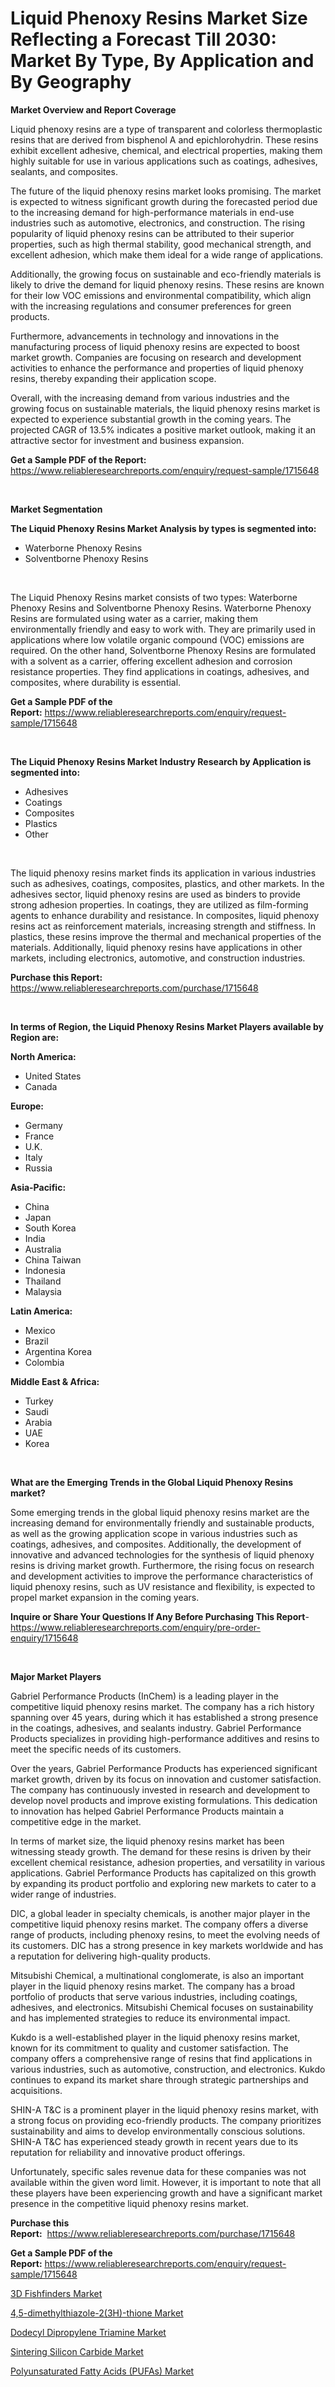 <p><h1>Liquid Phenoxy Resins Market Size Reflecting a Forecast Till 2030: Market By Type, By Application and By Geography</h1></p><p><strong>Market Overview and Report Coverage</strong></p>
<p><p>Liquid phenoxy resins are a type of transparent and colorless thermoplastic resins that are derived from bisphenol A and epichlorohydrin. These resins exhibit excellent adhesive, chemical, and electrical properties, making them highly suitable for use in various applications such as coatings, adhesives, sealants, and composites.</p><p>The future of the liquid phenoxy resins market looks promising. The market is expected to witness significant growth during the forecasted period due to the increasing demand for high-performance materials in end-use industries such as automotive, electronics, and construction. The rising popularity of liquid phenoxy resins can be attributed to their superior properties, such as high thermal stability, good mechanical strength, and excellent adhesion, which make them ideal for a wide range of applications.</p><p>Additionally, the growing focus on sustainable and eco-friendly materials is likely to drive the demand for liquid phenoxy resins. These resins are known for their low VOC emissions and environmental compatibility, which align with the increasing regulations and consumer preferences for green products.</p><p>Furthermore, advancements in technology and innovations in the manufacturing process of liquid phenoxy resins are expected to boost market growth. Companies are focusing on research and development activities to enhance the performance and properties of liquid phenoxy resins, thereby expanding their application scope.</p><p>Overall, with the increasing demand from various industries and the growing focus on sustainable materials, the liquid phenoxy resins market is expected to experience substantial growth in the coming years. The projected CAGR of 13.5% indicates a positive market outlook, making it an attractive sector for investment and business expansion.</p></p>
<p><strong>Get a Sample PDF of the Report:</strong> <a href="https://www.reliableresearchreports.com/enquiry/request-sample/1715648">https://www.reliableresearchreports.com/enquiry/request-sample/1715648</a></p>
<p>&nbsp;</p>
<p><strong>Market Segmentation</strong></p>
<p><strong>The Liquid Phenoxy Resins Market Analysis by types is segmented into:</strong></p>
<p><ul><li>Waterborne Phenoxy Resins</li><li>Solventborne Phenoxy Resins</li></ul></p>
<p>&nbsp;</p>
<p><p>The Liquid Phenoxy Resins market consists of two types: Waterborne Phenoxy Resins and Solventborne Phenoxy Resins. Waterborne Phenoxy Resins are formulated using water as a carrier, making them environmentally friendly and easy to work with. They are primarily used in applications where low volatile organic compound (VOC) emissions are required. On the other hand, Solventborne Phenoxy Resins are formulated with a solvent as a carrier, offering excellent adhesion and corrosion resistance properties. They find applications in coatings, adhesives, and composites, where durability is essential.</p></p>
<p><strong>Get a Sample PDF of the Report:</strong>&nbsp;<a href="https://www.reliableresearchreports.com/enquiry/request-sample/1715648">https://www.reliableresearchreports.com/enquiry/request-sample/1715648</a></p>
<p>&nbsp;</p>
<p><strong>The Liquid Phenoxy Resins Market Industry Research by Application is segmented into:</strong></p>
<p><ul><li>Adhesives</li><li>Coatings</li><li>Composites</li><li>Plastics</li><li>Other</li></ul></p>
<p>&nbsp;</p>
<p><p>The liquid phenoxy resins market finds its application in various industries such as adhesives, coatings, composites, plastics, and other markets. In the adhesives sector, liquid phenoxy resins are used as binders to provide strong adhesion properties. In coatings, they are utilized as film-forming agents to enhance durability and resistance. In composites, liquid phenoxy resins act as reinforcement materials, increasing strength and stiffness. In plastics, these resins improve the thermal and mechanical properties of the materials. Additionally, liquid phenoxy resins have applications in other markets, including electronics, automotive, and construction industries.</p></p>
<p><strong>Purchase this Report:</strong>&nbsp; <a href="https://www.reliableresearchreports.com/purchase/1715648">https://www.reliableresearchreports.com/purchase/1715648</a></p>
<p>&nbsp;</p>
<p><strong>In terms of Region, the Liquid Phenoxy Resins Market Players available by Region are:</strong></p>
<p>
    <p> <strong> North America: </strong>
        <ul>
            <li>United States</li>
            <li>Canada</li>
        </ul>
        </p> 
    <p> <strong> Europe: </strong>
        <ul>
            <li>Germany</li>
            <li>France</li>
            <li>U.K.</li>
            <li>Italy</li>
            <li>Russia</li>
        </ul>
        </p> 
    <p> <strong> Asia-Pacific: </strong>
        <ul>
            <li>China</li>
            <li>Japan</li>
            <li>South Korea</li>
            <li>India</li>
            <li>Australia</li>
            <li>China Taiwan</li>
            <li>Indonesia</li>
            <li>Thailand</li>
            <li>Malaysia</li>
        </ul>
        </p> 
    <p> <strong> Latin America: </strong>
        <ul>
            <li>Mexico</li>
            <li>Brazil</li>
            <li>Argentina Korea</li>
            <li>Colombia</li>
        </ul>
        </p> 
    <p> <strong> Middle East & Africa: </strong>
        <ul>
            <li>Turkey</li>
            <li>Saudi</li>
            <li>Arabia</li>
            <li>UAE</li>
            <li>Korea</li>
        </ul>
    </p>
    </p>
<p>&nbsp;</p>
<p><strong>What are the Emerging Trends in the Global Liquid Phenoxy Resins market?</strong></p>
<p><p>Some emerging trends in the global liquid phenoxy resins market are the increasing demand for environmentally friendly and sustainable products, as well as the growing application scope in various industries such as coatings, adhesives, and composites. Additionally, the development of innovative and advanced technologies for the synthesis of liquid phenoxy resins is driving market growth. Furthermore, the rising focus on research and development activities to improve the performance characteristics of liquid phenoxy resins, such as UV resistance and flexibility, is expected to propel market expansion in the coming years.</p></p>
<p><strong>Inquire or Share Your Questions If Any Before Purchasing This Report</strong>- <a href="https://www.reliableresearchreports.com/enquiry/pre-order-enquiry/1715648">https://www.reliableresearchreports.com/enquiry/pre-order-enquiry/1715648</a></p>
<p>&nbsp;</p>
<p><strong>Major Market Players</strong></p>
<p><p>Gabriel Performance Products (InChem) is a leading player in the competitive liquid phenoxy resins market. The company has a rich history spanning over 45 years, during which it has established a strong presence in the coatings, adhesives, and sealants industry. Gabriel Performance Products specializes in providing high-performance additives and resins to meet the specific needs of its customers.</p><p>Over the years, Gabriel Performance Products has experienced significant market growth, driven by its focus on innovation and customer satisfaction. The company has continuously invested in research and development to develop novel products and improve existing formulations. This dedication to innovation has helped Gabriel Performance Products maintain a competitive edge in the market.</p><p>In terms of market size, the liquid phenoxy resins market has been witnessing steady growth. The demand for these resins is driven by their excellent chemical resistance, adhesion properties, and versatility in various applications. Gabriel Performance Products has capitalized on this growth by expanding its product portfolio and exploring new markets to cater to a wider range of industries.</p><p>DIC, a global leader in specialty chemicals, is another major player in the competitive liquid phenoxy resins market. The company offers a diverse range of products, including phenoxy resins, to meet the evolving needs of its customers. DIC has a strong presence in key markets worldwide and has a reputation for delivering high-quality products.</p><p>Mitsubishi Chemical, a multinational conglomerate, is also an important player in the liquid phenoxy resins market. The company has a broad portfolio of products that serve various industries, including coatings, adhesives, and electronics. Mitsubishi Chemical focuses on sustainability and has implemented strategies to reduce its environmental impact.</p><p>Kukdo is a well-established player in the liquid phenoxy resins market, known for its commitment to quality and customer satisfaction. The company offers a comprehensive range of resins that find applications in various industries, such as automotive, construction, and electronics. Kukdo continues to expand its market share through strategic partnerships and acquisitions.</p><p>SHIN-A T&C is a prominent player in the liquid phenoxy resins market, with a strong focus on providing eco-friendly products. The company prioritizes sustainability and aims to develop environmentally conscious solutions. SHIN-A T&C has experienced steady growth in recent years due to its reputation for reliability and innovative product offerings.</p><p>Unfortunately, specific sales revenue data for these companies was not available within the given word limit. However, it is important to note that all these players have been experiencing growth and have a significant market presence in the competitive liquid phenoxy resins market.</p></p>
<p><strong>Purchase this Report:</strong>&nbsp;&nbsp;<a href="https://www.reliableresearchreports.com/purchase/1715648">https://www.reliableresearchreports.com/purchase/1715648</a></p>
<p></p>
<p><strong>Get a Sample PDF of the Report:</strong>&nbsp;<a href="https://www.reliableresearchreports.com/enquiry/request-sample/1715648">https://www.reliableresearchreports.com/enquiry/request-sample/1715648</a></p>
<p><p><a href="https://github.com/rahu1506/Market-Research-Report-List-1/blob/main/3d-fishfinders-market.md">3D Fishfinders Market</a></p><p><a href="https://medium.com/@caligoldner/decoding-4-5-dimethylthiazole-2-3h-thione-market-metrics-market-share-trends-and-growth-4dc79420c959">4,5-dimethylthiazole-2(3H)-thione Market</a></p><p><a href="https://www.linkedin.com/pulse/dodecyl-dipropylene-triamine-market-insights-players-forecast-gersf/">Dodecyl Dipropylene Triamine Market</a></p><p><a href="https://www.linkedin.com/pulse/sintering-silicon-carbide-market-challenges-opportunities-rugxf/">Sintering Silicon Carbide Market</a></p><p><a href="https://medium.com/@mariliehowe/polyunsaturated-fatty-acids-pufas-market-size-reveals-the-best-marketing-channels-in-global-1b827662e19a">Polyunsaturated Fatty Acids (PUFAs) Market</a></p></p>
